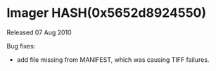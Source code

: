 # Imager HASH(0x5652d8924550)

Released 07 Aug 2010

Bug fixes:
- add file missing from MANIFEST, which was causing TIFF failures.